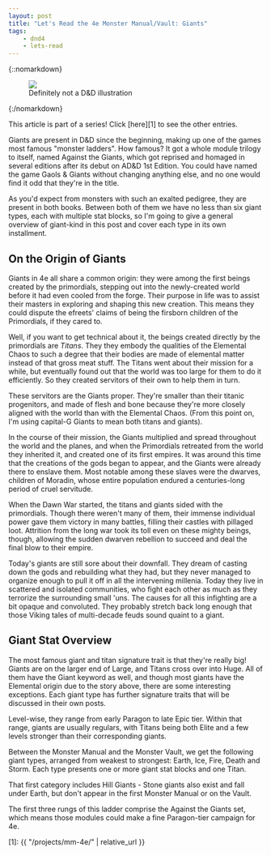 ```yaml
---
layout: post
title: "Let's Read the 4e Monster Manual/Vault: Giants"
tags:
    - dnd4
    - lets-read
---
```


{::nomarkdown}
<figure class="center">
  <img src="{{ "/assets/friendly-giant.jpg" | absolute_url }}"/>
  <figcaption>
    Definitely not a D&D illustration
  </figcaption>
</figure>
{:/nomarkdown}

This article is part of a series! Click [here][1] to see the other entries.

Giants are present in D&D since the beginning, making up one of the games most
famous "monster ladders". How famous? It got a whole module trilogy to itself,
named Against the Giants, which got reprised and homaged in several editions
after its debut on AD&D 1st Edition. You could have named the game Gaols &
Giants without changing anything else, and no one would find it odd that they're
in the title.

As you'd expect from monsters with such an exalted pedigree, they are present in
both books. Between both of them we have no less than six giant types, each with
multiple stat blocks, so I'm going to give a general overview of giant-kind
in this post and cover each type in its own installment.

## On the Origin of Giants

Giants in 4e all share a common origin: they were among the first beings created
by the primordials, stepping out into the newly-created world before it had even
cooled from the forge. Their purpose in life was to assist their masters in
exploring and shaping this new creation. This means they could dispute the
efreets' claims of being the firsborn children of the Primordials, if they cared
to.

Well, if you want to get technical about it, the beings created directly by the
primordials are _Titans_. They they embody the qualities of the Elemental Chaos
to such a degree that their bodies are made of elemental matter instead of that
gross meat stuff. The Titans went about their mission for a while, but
eventually found out that the world was too large for them to do it
efficiently. So they created servitors of their own to help them in turn.

These servitors are the Giants proper. They're smaller than their titanic
progenitors, and made of flesh and bone because they're more closely aligned
with the world than with the Elemental Chaos. (From this point on, I'm using
capital-G Giants to mean both titans and giants).

In the course of their mission, the Giants multiplied and spread throughout the
world and the planes, and when the Primordials retreated from the world they
inherited it, and created one of its first empires. It was around this time that
the creations of the gods began to appear, and the Giants were already there to
enslave them. Most notable among these slaves were the dwarves, children of
Moradin, whose entire population endured a centuries-long period of cruel
servitude.

When the Dawn War started, the titans and giants sided with the
primordials. Though there weren't many of them, their immense individual power
gave them victory in many battles, filling their castles with pillaged
loot. Attrition from the long war took its toll even on these mighty beings,
though, allowing the sudden dwarven rebellion to succeed and deal the final blow
to their empire.

Today's giants are still sore about their downfall. They dream of casting down
the gods and rebuilding what they had, but they never managed to organize enough
to pull it off in all the intervening millenia. Today they live in scattered and
isolated communities, who fight each other as much as they terrorize the
surrounding small 'uns. The causes for all this infighting are a bit opaque and
convoluted. They probably stretch back long enough that those Viking tales of
multi-decade feuds sound quaint to a giant.

## Giant Stat Overview

The most famous giant and titan signature trait is that they're really big!
Giants are on the larger end of Large, and Titans cross over into Huge. All of
them have the Giant keyword as well, and though most giants have the Elemental
origin due to the story above, there are some interesting exceptions. Each giant
type has further signature traits that will be discussed in their own posts.

Level-wise, they range from early Paragon to late Epic tier. Within that range,
giants are usually regulars, with Titans being both Elite and a few levels
stronger than their corresponding giants.

Between the Monster Manual and the Monster Vault, we get the following giant
types, arranged from weakest to strongest: Earth, Ice, Fire, Death and
Storm. Each type presents one or more giant stat blocks and one Titan.

That first category includes Hill Giants - Stone giants also exist and fall
under Earth, but don't appear in the first Monster Manual or on the Vault.

The first three rungs of this ladder comprise the Against the Giants set, which
means those modules could make a fine Paragon-tier campaign for 4e.

[1]: {{ "/projects/mm-4e/" | relative_url }}
